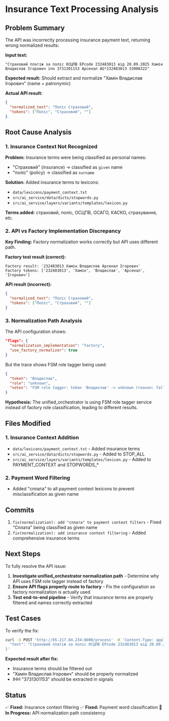 # Insurance Text Processing Analysis

## Problem Summary

The API was incorrectly processing insurance payment text, returning wrong normalized results:

**Input text:**
```
"Страховий платіж за поліс ОСЦПВ EPcode 232483013 від 20.09.2025 Хамін Владислав Ігорович іпн 3731301153 Арсенал AG*232483013 33908322"
```

**Expected result:** Should extract and normalize "Хамін Владислав Ігорович" (name + patronymic)

**Actual API result:**
```json
{
  "normalized_text": "Поліс Страховий",
  "tokens": ["Поліс", "Страховий", ""]
}
```

## Root Cause Analysis

### 1. Insurance Context Not Recognized

**Problem:** Insurance terms were being classified as personal names:
- "Страховий" (insurance) → classified as `given` name
- "поліс" (policy) → classified as `surname`

**Solution:** Added insurance terms to lexicons:
- `data/lexicons/payment_context.txt`
- `src/ai_service/data/dicts/stopwords.py`
- `src/ai_service/layers/variants/templates/lexicon.py`

**Terms added:** страховий, поліс, ОСЦПВ, ОСАГО, КАСКО, страхування, etc.

### 2. API vs Factory Implementation Discrepancy

**Key Finding:** Factory normalization works correctly but API uses different path.

**Factory test result (correct):**
```
Factory result: '232483013 Хамін Владислав Арсенал Ігорович'
Factory tokens: ['232483013', 'Хамін', 'Владислав', 'Арсенал', 'Ігорович']
```

**API result (incorrect):**
```json
{
  "normalized_text": "Поліс Страховий",
  "tokens": ["Поліс", "Страховий", ""]
}
```

### 3. Normalization Path Analysis

The API configuration shows:
```json
"flags": {
  "normalization_implementation": "factory",
  "use_factory_normalizer": true
}
```

But the trace shows FSM role tagger being used:
```json
{
  "token": "Владислав",
  "role": "unknown",
  "notes": "FSM role tagger: token 'Владислав' -> unknown (reason: fallback_unknown)"
}
```

**Hypothesis:** The unified_orchestrator is using FSM role tagger service instead of factory role classification, leading to different results.

## Files Modified

### 1. Insurance Context Addition
- `data/lexicons/payment_context.txt` - Added insurance terms
- `src/ai_service/data/dicts/stopwords.py` - Added to STOP_ALL
- `src/ai_service/layers/variants/templates/lexicon.py` - Added to PAYMENT_CONTEXT and STOPWORDS_*

### 2. Payment Word Filtering
- Added "сплата" to all payment context lexicons to prevent misclassification as given name

## Commits

1. `fix(normalization): add "сплата" to payment context filters` - Fixed "Сплата" being classified as given name
2. `fix(normalization): add insurance context filtering` - Added comprehensive insurance terms

## Next Steps

To fully resolve the API issue:

1. **Investigate unified_orchestrator normalization path** - Determine why API uses FSM role tagger instead of factory
2. **Ensure API flags properly route to factory** - Fix the configuration so factory normalization is actually used
3. **Test end-to-end pipeline** - Verify that insurance terms are properly filtered and names correctly extracted

## Test Cases

To verify the fix:

```bash
curl -X POST 'http://95.217.84.234:8000/process' -H 'Content-Type: application/json' -d '{
  "text": "Страховий платіж за поліс ОСЦПВ EPcode 232483013 від 20.09.2025 Хамін Владислав Ігорович іпн 3731301153 Арсенал AG*232483013 33908322"
}'
```

**Expected result after fix:**
- Insurance terms should be filtered out
- "Хамін Владислав Ігорович" should be properly normalized
- ІНН "3731301153" should be extracted in signals

## Status

✅ **Fixed:** Insurance context filtering
✅ **Fixed:** Payment word classification
🔄 **In Progress:** API normalization path consistency